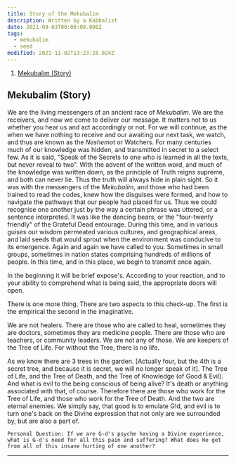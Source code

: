 ```yaml
---
title: Story of the Mekubalim
description: Written by a Kabbalist
date: 2021-09-03T00:00:00.000Z
tags:
  - mekubalim
  - seed
modified: 2021-11-02T13:23:28.024Z
---
```


1. [Mekubalim (Story)](#mekubalim-story)

## Mekubalim (Story)

We are the living messengers of an ancient race of _Mekubalim_. We are the receivers, and now we come to deliver our message. It matters not to us whether you hear us and act accordingly or not. For we will continue, as the when we have nothing to receive and our awaiting our next task, we watch, and thus are known as the _Neshemot_ or Watchers. For many centuries much of our knowledge was hidden, and transmitted in secret to a select few. As it is said, "Speak of the Secrets to one who is learned in all the texts, but never reveal to two". With the advent of the written word, and much of the knowledge was written down, as the principle of Truth reigns supreme, and both can never lie. Thus the truth will always hide in plain sight. So it was with the messengers of the _Mekubalim_, and those who had been trained to read the codes, knew how the disguises were formed, and how to navigate the pathways that our people had placed for us. Thus we could recognise one another just by the way a certain phrase was uttered, or a sentence interpreted. It was like the dancing bears, or the "four-twenty friendly" of the Grateful Dead entourage. During this time, and in various guises our wisdom permeated various cultures, and geographical areas, and laid seeds that would sprout when the environment was conducive to its emergence. Again and again we have called to you. Sometimes in small groups, sometimes in nation states comprising hundreds of millions of people. In this time, and in this place, we begin to transmit once again.

In the beginning it will be brief expose's. According to your reaction, and to your ability to comprehend what is being said, the appropriate doors will open.

There is one more thing. There are two aspects to this check-up. The first is the empirical the second in the imaginative.

We are not healers. There are those who are called to heal, sometimes they are doctors, sometimes they are medicine people. There are those who are teachers, or community leaders. We are not any of those. We are keepers of the Tree of Life. For without the Tree, there is no life.

As we know there are 3 trees in the garden. [Actually four, but the 4th is a secret tree, and because it is secret, we will no longer speak of it]. The Tree of Life, and the Tree of Death, and the Tree of Knowledge (of Good & Evil). And what is evil to the being conscious of being alive? It's death or anything associated with that, of course. Therefore there are those who work for the Tree of Life, and those who work for the Tree of Death. And the two are eternal enemies. We simply say, that good is to emulate G!d, and evil is to turn one's back on the Divine expression that not only are we surrounded by, but are also a part of.

```
Personal Question: If we are G-d's psyche having a Divine experience, what is G-d's need for all this pain and suffering? What does He get from all of this insane hurting of one another?
```

---
